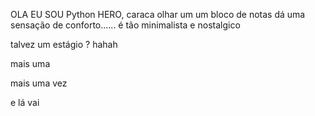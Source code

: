 OLA EU SOU Python HERO, caraca olhar um  um bloco de notas dá uma sensação de conforto...... é tão minimalista e nostalgico

talvez um estágio ? hahah

mais uma

mais uma vez

e lá vai
